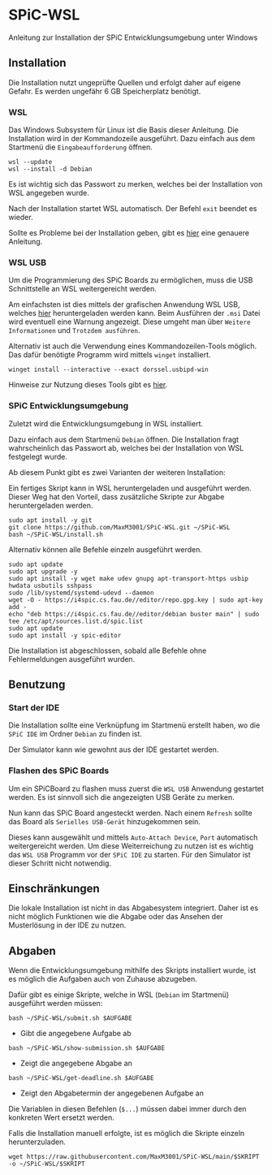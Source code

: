 # SPiC-WSL

Anleitung zur Installation der SPiC Entwicklungsumgebung unter Windows

## Installation

Die Installation nutzt ungeprüfte Quellen und erfolgt daher auf eigene Gefahr.
Es werden ungefähr 6 GB Speicherplatz benötigt.

### WSL

Das Windows Subsystem für Linux ist die Basis dieser Anleitung.
Die Installation wird in der Kommandozeile ausgeführt.
Dazu einfach aus dem Startmenü die `Eingabeaufforderung` öffnen.

```
wsl --update
wsl --install -d Debian
```

Es ist wichtig sich das Passwort zu merken, welches bei der Installation von WSL angegeben wurde.

Nach der Installation startet WSL automatisch.
Der Befehl `exit` beendet es wieder.

Sollte es Probleme bei der Installation geben, gibt es [hier](https://learn.microsoft.com/de-de/windows/wsl/install) eine genauere Anleitung.

### WSL USB

Um die Programmierung des SPiC Boards zu ermöglichen, muss die USB Schnittstelle an WSL weitergereicht werden.

Am einfachsten ist dies mittels der grafischen Anwendung WSL USB, welches [hier](https://gitlab.com/alelec/wsl-usb-gui/-/releases) heruntergeladen werden kann.
Beim Ausführen der `.msi` Datei wird eventuell eine Warnung angezeigt.
Diese umgeht man über `Weitere Informationen` und `Trotzdem ausführen`.

Alternativ ist auch die Verwendung eines Kommandozeilen-Tools möglich.
Das dafür benötigte Programm wird mittels `winget` installiert.

```
winget install --interactive --exact dorssel.usbipd-win
```

Hinweise zur Nutzung dieses Tools gibt es [hier](https://learn.microsoft.com/de-de/windows/wsl/connect-usb#attach-a-usb-device).

### SPiC Entwicklungsumgebung

Zuletzt wird die Entwicklungsumgebung in WSL installiert.

Dazu einfach aus dem Startmenü `Debian` öffnen.
Die Installation fragt wahrscheinlich das Passwort ab, welches bei der Installation von WSL festgelegt wurde.

Ab diesem Punkt gibt es zwei Varianten der weiteren Installation:

Ein fertiges Skript kann in WSL heruntergeladen und ausgeführt werden.
Dieser Weg hat den Vorteil, dass zusätzliche Skripte zur Abgabe heruntergeladen werden.

```
sudo apt install -y git
git clone https://github.com/MaxM3001/SPiC-WSL.git ~/SPiC-WSL
bash ~/SPiC-WSL/install.sh
```

Alternativ können alle Befehle einzeln ausgeführt werden.

```
sudo apt update
sudo apt upgrade -y
sudo apt install -y wget make udev gnupg apt-transport-https usbip hwdata usbutils sshpass
sudo /lib/systemd/systemd-udevd --daemon
wget -O - https://i4spic.cs.fau.de//editor/repo.gpg.key | sudo apt-key add -
echo "deb https://i4spic.cs.fau.de//editor/debian buster main" | sudo tee /etc/apt/sources.list.d/spic.list
sudo apt update
sudo apt install -y spic-editor
```

Die Installation ist abgeschlossen, sobald alle Befehle ohne Fehlermeldungen ausgeführt wurden.

## Benutzung

### Start der IDE

Die Installation sollte eine Verknüpfung im Startmenü erstellt haben, wo die `SPiC IDE` im Ordner `Debian` zu finden ist.

Der Simulator kann wie gewohnt aus der IDE gestartet werden.

### Flashen des SPiC Boards

Um ein SPiCBoard zu flashen muss zuerst die `WSL USB` Anwendung gestartet werden.
Es ist sinnvoll sich die angezeigten USB Geräte zu merken.

Nun kann das SPiC Board angesteckt werden.
Nach einem `Refresh` sollte das Board als `Serielles USB-Gerät` hinzugekommen sein.

Dieses kann ausgewählt und mittels `Auto-Attach Device`, `Port` automatisch weitergereicht werden.
Um diese Weiterreichung zu nutzen ist es wichtig das `WSL USB` Programm vor der `SPiC IDE` zu starten.
Für den Simulator ist dieser Schritt nicht notwendig.

## Einschränkungen

Die lokale Installation ist nicht in das Abgabesystem integriert.
Daher ist es nicht möglich Funktionen wie die Abgabe oder das Ansehen der Musterlösung in der IDE zu nutzen.

## Abgaben

Wenn die Entwicklungsumgebung mithilfe des Skripts installiert wurde, ist es möglich die Aufgaben auch von Zuhause abzugeben.

Dafür gibt es einige Skripte, welche in WSL (`Debian` im Startmenü) ausgeführt werden müssen:

```
bash ~/SPiC-WSL/submit.sh $AUFGABE
```

- Gibt die angegebene Aufgabe ab

```
bash ~/SPiC-WSL/show-submission.sh $AUFGABE
```

- Zeigt die angegebene Abgabe an

```
bash ~/SPiC-WSL/get-deadline.sh $AUFGABE
```

- Zeigt den Abgabetermin der angegebenen Aufgabe an

Die Variablen in diesen Befehlen (`$...`) müssen dabei immer durch den konkreten Wert ersetzt werden.

Falls die Installation manuell erfolgte, ist es möglich die Skripte einzeln herunterzuladen.

```
wget https://raw.githubusercontent.com/MaxM3001/SPiC-WSL/main/$SKRIPT -o ~/SPiC-WSL/$SKRIPT
```
